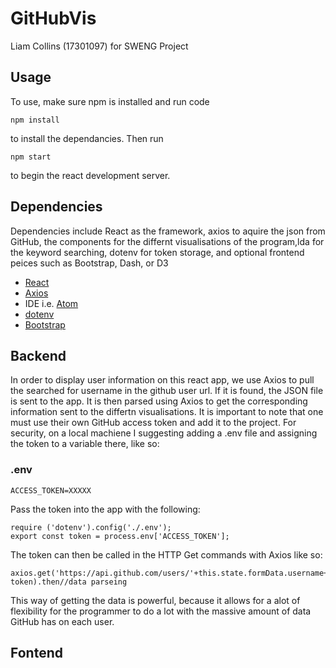 # GitHubVis
Liam Collins (17301097) for SWENG Project
## Usage
To use, make sure npm is installed and run code 
```
npm install
```
to install the dependancies.
Then run
```
npm start
```
to begin the react development server.
## Dependencies 
Dependencies include React as the framework, axios to aquire the json from GitHub, the components for the differnt visualisations of the program,lda for the keyword searching, dotenv for token storage, and optional frontend peices such as Bootstrap, Dash, or D3
- [React](https://reactjs.org/) 
- [Axios](https://github.com/axios/axios) 
- IDE i.e. [Atom](https://atom.io/)
- [dotenv](https://www.npmjs.com/package/dotenv)
- [Bootstrap](https://getbootstrap.com/2.3.2/index.html)
## Backend
In order to display user information on this react app, we use Axios to pull the searched for username in the github user url. If it is found, the JSON file is sent to the app. It is then parsed using Axios to get the corresponding information sent to the differtn visualisations. It is important to note that one must use their own GitHub access token and add it to the project. For security, on a local machiene I suggesting adding a .env file and assigning the token to a variable there, like so:
### .env
```
ACCESS_TOKEN=XXXXX
```
Pass the token into the app with the following:
```
require ('dotenv').config('./.env');
export const token = process.env['ACCESS_TOKEN'];
```
The token can then be called in the HTTP Get commands with Axios like so:
```
axios.get('https://api.github.com/users/'+this.state.formData.username+'?'+ token).then//data parseing 
```
This way of getting the data is powerful, because it allows for a alot of flexibility for the programmer to do a lot with the massive amount of data GitHub has on each user. 

## Fontend
